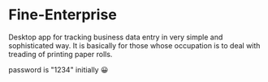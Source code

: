 # Fine-Enterprise
Desktop app for tracking business data entry in very simple and sophisticated way. It is basically for those whose occupation is to deal with treading of printing paper rolls.

password is "1234" initially 😀
